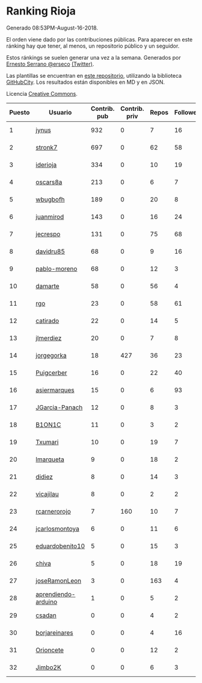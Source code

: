 # Ranking Rioja

Generado 08:53PM-August-16-2018.

El orden viene dado por las contribuciones públicas. Para aparecer en este ránking hay que tener, al menos, un repositorio público y un seguidor.

Estos ránkings se suelen generar una vez a la semana. Generados por [Ernesto Serrano @erseco](https://github.com/erseco/) [(Twitter)](https://twitter.com/erseco).

Las plantillas se encuentran en [este repositorio](https://github.com/iblancasa/GH-Spanish-Ranking), utilizando la biblioteca [GitHubCity](https://github.com/iblancasa/GitHubCity). Los resultados están disponibles en MD y en JSON.

Licencia [Creative Commons](https://creativecommons.org/licenses/by/4.0/).

| Puesto   |  Usuario  | Contrib. pub | Contrib. priv |Repos| Followers | Desde |  Avatar  |
|----------|-----------|--------------|---------------|-----|-----------|-------|----------|
|1|[jynus](https://github.com/jynus)|932|0|7|16|2014-08-28|![jynus]()|
|2|[stronk7](https://github.com/stronk7)|697|0|62|58|2009-12-14|![stronk7]()|
|3|[iderioja](https://github.com/iderioja)|334|0|10|19|2013-07-25|![iderioja]()|
|4|[oscars8a](https://github.com/oscars8a)|213|0|6|7|2017-11-13|![oscars8a]()|
|5|[wbugbofh](https://github.com/wbugbofh)|189|0|20|8|2013-04-24|![wbugbofh]()|
|6|[juanmirod](https://github.com/juanmirod)|143|0|16|24|2013-02-27|![juanmirod]()|
|7|[jecrespo](https://github.com/jecrespo)|131|0|75|68|2012-03-15|![jecrespo]()|
|8|[davidru85](https://github.com/davidru85)|68|0|9|16|2010-11-08|![davidru85]()|
|9|[pablo-moreno](https://github.com/pablo-moreno)|68|0|12|3|2014-07-18|![pablo-moreno]()|
|10|[damarte](https://github.com/damarte)|58|0|56|4|2013-04-30|![damarte]()|
|11|[rgo](https://github.com/rgo)|23|0|58|61|2009-01-16|![rgo]()|
|12|[catirado](https://github.com/catirado)|22|0|14|5|2010-08-04|![catirado]()|
|13|[jlmerdiez](https://github.com/jlmerdiez)|20|0|7|8|2014-01-24|![jlmerdiez]()|
|14|[jorgegorka](https://github.com/jorgegorka)|18|427|36|23|2008-05-07|![jorgegorka]()|
|15|[Puigcerber](https://github.com/Puigcerber)|16|0|22|40|2011-06-22|![Puigcerber]()|
|16|[asiermarques](https://github.com/asiermarques)|15|0|6|93|2009-11-05|![asiermarques]()|
|17|[JGarcia-Panach](https://github.com/JGarcia-Panach)|12|0|8|3|2015-07-08|![JGarcia-Panach]()|
|18|[B1ON1C](https://github.com/B1ON1C)|11|0|3|2|2017-05-23|![B1ON1C]()|
|19|[Txumari](https://github.com/Txumari)|10|0|19|7|2010-09-16|![Txumari]()|
|20|[lmarqueta](https://github.com/lmarqueta)|9|0|18|2|2015-09-17|![lmarqueta]()|
|21|[didiez](https://github.com/didiez)|8|0|14|3|2011-02-22|![didiez]()|
|22|[vicajilau](https://github.com/vicajilau)|8|0|2|2|2017-12-01|![vicajilau]()|
|23|[rcarnerorojo](https://github.com/rcarnerorojo)|7|160|10|7|2014-04-17|![rcarnerorojo]()|
|24|[jcarlosmontoya](https://github.com/jcarlosmontoya)|6|0|11|6|2014-05-23|![jcarlosmontoya]()|
|25|[eduardobenito10](https://github.com/eduardobenito10)|5|0|15|3|2011-09-06|![eduardobenito10]()|
|26|[chiva](https://github.com/chiva)|5|0|18|19|2010-06-15|![chiva]()|
|27|[joseRamonLeon](https://github.com/joseRamonLeon)|3|0|163|4|2012-04-26|![joseRamonLeon]()|
|28|[aprendiendo-arduino](https://github.com/aprendiendo-arduino)|1|0|5|2|2016-09-02|![aprendiendo-arduino]()|
|29|[csadan](https://github.com/csadan)|0|0|4|2|2014-01-21|![csadan]()|
|30|[borjareinares](https://github.com/borjareinares)|0|0|4|16|2011-01-26|![borjareinares]()|
|31|[Orioncete](https://github.com/Orioncete)|0|0|12|2|2016-03-12|![Orioncete]()|
|32|[Jimbo2K](https://github.com/Jimbo2K)|0|0|6|3|2016-03-15|![Jimbo2K]()|
